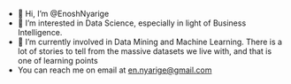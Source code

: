 - 👋 Hi, I’m @EnoshNyarige
- 👀 I’m interested in Data Science, especially in light of Business Intelligence. 
- 🌱 I’m currently involved in Data Mining and Machine Learning. There is a lot of stories to tell from the massive datasets we live with, and that is one of learning points
- You can reach me on email at en.nyarige@gmail.com

<!---
EnoshNyarige/EnoshNyarige is a ✨ special ✨ repository because its `README.md` (this file) appears on your GitHub profile.
You can click the Preview link to take a look at your changes.
--->
